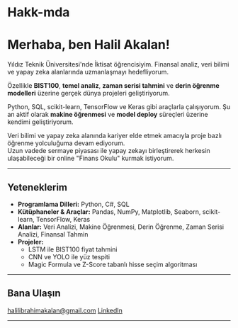 # Hakk-mda
#  Merhaba, ben Halil Akalan!

 Yıldız Teknik Üniversitesi'nde İktisat öğrencisiyim. Finansal analiz, veri bilimi ve yapay zeka alanlarında uzmanlaşmayı hedefliyorum.  

 Özellikle **BIST100**, **temel analiz**, **zaman serisi tahmini** ve **derin öğrenme modelleri** üzerine gerçek dünya projeleri geliştiriyorum.  

 Python, SQL, scikit-learn, TensorFlow ve Keras gibi araçlarla çalışıyorum. Şu an aktif olarak **makine öğrenmesi** ve **model deploy** süreçleri üzerine kendimi geliştiriyorum.  

 Veri bilimi ve yapay zeka alanında kariyer elde etmek amacıyla proje bazlı öğrenme yolculuğuma devam ediyorum.  
 Uzun vadede sermaye piyasası ile yapay zekayı birleştirerek herkesin ulaşabileceği bir online  "Finans Okulu" kurmak istiyorum.

---

##  Yeteneklerim

- **Programlama Dilleri:** Python, C#, SQL  
- **Kütüphaneler & Araçlar:** Pandas, NumPy, Matplotlib, Seaborn, scikit-learn, TensorFlow, Keras  
- **Alanlar:** Veri Analizi, Makine Öğrenmesi, Derin Öğrenme, Zaman Serisi Analizi, Finansal Tahmin  
- **Projeler:**  
  -  LSTM ile BIST100 fiyat tahmini  
  -  CNN ve YOLO ile yüz tespiti  
  -  Magic Formula ve Z-Score tabanlı hisse seçim algoritması  

---

##  Bana Ulaşın

halilibrahimakalan@gmail.com 
[LinkedIn](https://www.linkedin.com/in/halilakalan)  

---


